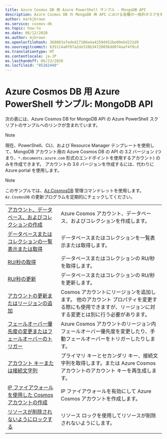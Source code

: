 ```yaml
---
title: Azure Cosmos DB 用 Azure PowerShell サンプル - MongoDB API
description: Azure Cosmos DB の MongoDB 用 API における各種の一般的タスクを実行する Azure PowerShell サンプルを入手します
author: markjbrown
ms.service: cosmos-db
ms.topic: how-to
ms.date: 06/12/2020
ms.author: mjbrown
ms.openlocfilehash: 368883a7eded17180a4a4259d452be09ebd221d9
ms.sourcegitcommit: 635114a0f07a2de310b34720856dd074aaf4f9cd
ms.translationtype: HT
ms.contentlocale: ja-JP
ms.lasthandoff: 06/23/2020
ms.locfileid: "85262448"
---
```

# <a name="azure-powershell-samples-for-azure-cosmos-db-mongodb-api"></a>Azure Cosmos DB 用 Azure PowerShell サンプル: MongoDB API

次の表には、Azure Cosmos DB for MongoDB API の Azure PowerShell スクリプトのサンプルへのリンクが含まれています。

> [!NOTE]
> 現在、PowerShell、CLI、および Resource Manager テンプレートを使用して、MongoDB アカウント用の Azure Cosmos DB の API の 3.2 バージョン (つまり、`*.documents.azure.com` 形式のエンドポイントを使用するアカウント) のみを作成できます。 アカウントの 3.6 バージョンを作成するには、代わりに Azure portal を使用します。

> [!NOTE]
> このサンプルでは、[Az.CosmosDB](https://docs.microsoft.com/powershell/module/az.cosmosdb) 管理コマンドレットを使用します。 `Az.CosmosDB` の更新プログラムを定期的にチェックしてください。

| | |
|---|---|
|[アカウント、データベース、およびコレクションの作成](scripts/powershell/mongodb/ps-mongodb-create.md?toc=%2fpowershell%2fmodule%2ftoc.json)| Azure Cosmos アカウント、データベース、およびコレクションを作成します。 |
|[データベースまたはコレクションの一覧表示または取得](scripts/powershell/mongodb/ps-mongodb-list-get.md?toc=%2fpowershell%2fmodule%2ftoc.json)| データベースまたはコレクションを一覧表示または取得します。 |
|[RU/秒の取得](scripts/powershell/mongodb/ps-mongodb-ru-get.md?toc=%2fpowershell%2fmodule%2ftoc.json)| データベースまたはコレクションの RU/秒を取得します。 |
|[RU/秒の更新](scripts/powershell/mongodb/ps-mongodb-ru-update.md?toc=%2fpowershell%2fmodule%2ftoc.json)| データベースまたはコレクションの RU/秒を更新します。 |
|[アカウントの更新またはリージョンの追加](scripts/powershell/common/ps-account-update.md?toc=%2fpowershell%2fmodule%2ftoc.json)| Cosmos アカウントにリージョンを追加します。 他のアカウント プロパティを変更する際にも使用できますが、リージョンに対する変更とは別に行う必要があります。 |
|[フェールオーバー優先度の変更またはフェールオーバーのトリガー](scripts/powershell/common/ps-account-failover-priority-update.md?toc=%2fpowershell%2fmodule%2ftoc.json)| Azure Cosmos アカウントのリージョン内フェールオーバー優先度を変更したり、手動フェールオーバーをトリガーしたりします。 |
|[アカウント キーまたは接続文字列](scripts/powershell/common/ps-account-keys-connection-strings.md?toc=%2fpowershell%2fmodule%2ftoc.json)| プライマリ キーとセカンダリ キー、接続文字列を取得します。または Azure Cosmos アカウントのアカウント キーを再生成します。 |
|[IP ファイアウォールを使用した Cosmos アカウントの作成](scripts/powershell/common/ps-account-firewall-create.md?toc=%2fpowershell%2fmodule%2ftoc.json)| IP ファイアウォールを有効にして Azure Cosmos アカウントを作成します。 |
|[リソースが削除されないようにロックする](scripts/powershell/mongodb/powershell-mongodb-lock.md?toc=%2fpowershell%2fmodule%2ftoc.json)| リソース ロックを使用してリソースが削除されないようにします。 |
|||
